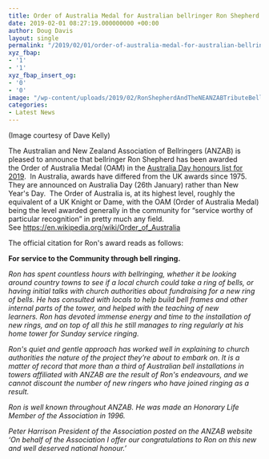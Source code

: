 ```yaml
---
title: Order of Australia Medal for Australian bellringer Ron Shepherd
date: 2019-02-01 08:27:19.000000000 +00:00
author: Doug Davis
layout: single
permalink: "/2019/02/01/order-of-australia-medal-for-australian-bellringer-ron-shepherd/"
xyz_fbap:
- '1'
- '1'
xyz_fbap_insert_og:
- '0'
- '0'
image: "/wp-content/uploads/2019/02/RonShepherdAndTheNEANZABTributeBell.jpg"
categories:
- Latest News
---
```

(Image courtesy of Dave Kelly)

The Australian and New Zealand Association of Bellringers (ANZAB) is pleased to announce that bellringer Ron Shepherd has been awarded the Order of Australia Medal (OAM) in the <a href="https://www.gg.gov.au/australia-day-2019-honours-list" target="_blank" rel="noopener noreferrer">Australia Day honours list for 2019</a>.  In Australia, awards have differed from the UK awards since 1975.  They are announced on Australia Day (26th January) rather than New Year&apos;s Day.  The Order of Australia is, at its highest level, roughly the equivalent of a UK Knight or Dame, with the OAM (Order of Australia Medal) being the level awarded generally in the community for &#8220;service worthy of particular recognition&#8221; in pretty much any field.  See <a href="https://en.wikipedia.org/wiki/Order_of_Australia" target="_blank" rel="noopener noreferrer">https://en.wikipedia.org/wiki/Order_of_Australia</a>

The official citation for Ron&apos;s award reads as follows:

**For service to the Community through bell ringing.**

_Ron has spent countless hours with bellringing, whether it be looking around country towns to see if a local church could take a ring of bells, or having initial talks with church authorities about fundraising for a new ring of bells. He has consulted with locals to help build bell frames and other internal parts of the tower, and helped with the teaching of new learners. Ron has devoted immense energy and time to the installation of new rings, and on top of all this he still manages to ring regularly at his home tower for Sunday service ringing._

_Ron&apos;s quiet and gentle approach has worked well in explaining to church authorities the nature of the project they’re about to embark on. It is a matter of record that more than a third of Australian bell installations in towers affiliated with ANZAB are the result of Ron&apos;s endeavours, and we cannot discount the number of new ringers who have joined ringing as a result._

_Ron is well known throughout ANZAB. He was made an Honorary Life Member of the Association in 1996._

_Peter Harrison President of the Association posted on the ANZAB website ‘On behalf of the Association I offer our congratulations to Ron on this new and well deserved national honour.’_
